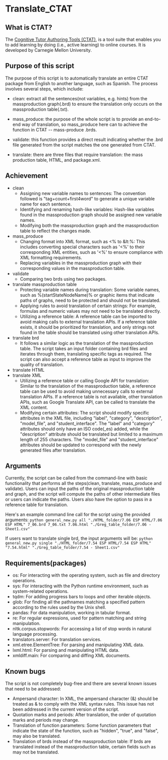 # Translate_CTAT

## What is CTAT?

The [Cognitive Tutor Authoring Tools (CTAT)](https://github.com/CMUCTAT/CTAT), is a tool suite that enables you to add learning by doing (i.e., active learning) to online courses. It is developed by Carnegie Mellon University.

## Purpose of this script

The purpose of this script is to automatically translate an entire CTAT package from English to another language, such as Spanish. The process involves several steps, which include:

- clean: extract all the sentences(not variables, e.g. hints) from the massproduction graph(.brd) to ensure the translation only occurs on the massproduction table(.txt).

- mass_produce: the purpose of the whole script is to provide an end-to-end way of translation, so mass_produce here can to achieve the function in CTAT -- mass-produce .brds.

- validate: this function provides a direct result indicating whether the .brd file generated from the script matches the one generated from CTAT.

- translate: there are three files that require translation: the mass production table, HTML, and package.xml.

## Achievement

- clean
  - Assigning new variable names to sentences: The convention followed is "tag+count+first4word" to generate a unique variable name for each sentence.
  - Identifying and renaming hash-like variables: Hash-like variables found in the massproduction graph should be assigned new variable names.
  - Modifying both the massproduction graph and the massproduction table to reflect the changes made.
- mass_produce
  - Changing format into XML format, such as <% to &lt:%: This includes converting special characters such as '<%' to their corresponding XML entities, such as '&lt;%' to ensure compliance with XML formatting requirements.
  - Replacing variables in the massproduction graph with their corresponding values in the massproduction table.
- validate
  - Comparing two brds using two packages.
- translate massproduction table
  - Protecting variable names during translation: Some variable names, such as %(startStateNodeName)% or graphic items that indicate paths of graphs, need to be protected and should not be translated.
  - Applying rules to avoid translation of certain strings: For example, formulas and numeric values may not need to be translated directly.
  - Utilizing a reference table: A reference table can be imported to avoid making calls to external translation APIs. If a reference table exists, it should be prioritized for translation, and only strings not found in the table should be translated using other translation APIs.
- translate brd
  - It follows a similar logic as the translation of the massproduction table. The script takes an input folder containing brd files and iterates through them, translating specific tags as required. The script can also accept a reference table as input to improve the quality of translation.
- translate HTML
- translate XML
  - Utilizing a reference table or calling Google API for translation: Similar to the translation of the massproduction table, a reference table can be used to avoid making unnecessary calls to external translation APIs. If a reference table is not available, other translation APIs, such as Google Translate API, can be called to translate the XML content.
  - Modifying certain attributes: The script should modify specific attributes in the XML file, including "label", "category", "description", "model_file", and "student_interface". The "label" and "category" attributes should only have an ISO code(\_es) added, while the "description" attribute should be translated but limited to a maximum length of 255 characters. The "model_file" and "student_interface" attributes should be updated to correspond with the newly generated files after translation.

## Arguments

Currently, the script can be called from the command-line with basic functionality that performs all the steps(clean, translate, mass_produce and validate). Users can input the paths of the original massproduction table and graph, and the script will compute the paths of other intermediate files or users can indicate the paths. Users also have the option to pass in a reference table for translation.

Here's an example command line call for the script using the provided arguments:
`python general_new.py all "./HTML_folder/7.06 ESP HTML/7.06 ESP HTML" 7_06.brd 7_06.txt 7.06.html "./Greg_table_folder/7.06 - Sheet1.csv"`

If users want to translate single brd, the input arguments will be:
`python general_new.py single "./HTML_folder/7.54 ESP HTML/7.54 ESP HTML" "7.54.html" "./Greg_table_folder/7.54 - Sheet1.csv"`

## Requirements(packages)

- os: For interacting with the operating system, such as file and directory operations.
- sys: For interacting with the Python runtime environment, such as system-related operations.
- tqdm: For adding progress bars to loops and other iterable objects.
- glob: For finding all the pathnames matching a specified pattern according to the rules used by the Unix shell.
- pandas: For data manipulation, working in tabular format.
- re: For regular expressions, used for pattern matching and string manipulation.
- nltk.corpus.stopwords: For accessing a list of stop words in natural language processing.
- translators.server: For translation services.
- xml.etree.ElementTree: For parsing and manipulating XML data.
- lxml.html: For parsing and manipulating HTML data.
- xmldiff.main: For comparing and diffing XML documents.

## Known bugs

The script is not completely bug-free and there are several known issues that need to be addressed:

- Ampersand character: In XML, the ampersand character (&) should be treated as &amp; to comply with the XML syntax rules. This issue has not been addressed in the current version of the script.
- Quotation marks and periods: After translation, the order of quotation marks and periods may change.
- Translation of function parameters: Some function parameters that indicate the state of the function, such as "hidden", "true", and "false", may also be translated.
- Translation of brds instead of the massproduction table: If brds are translated instead of the massproduction table, certain fields such as <matcherParameter> may not be translated.

